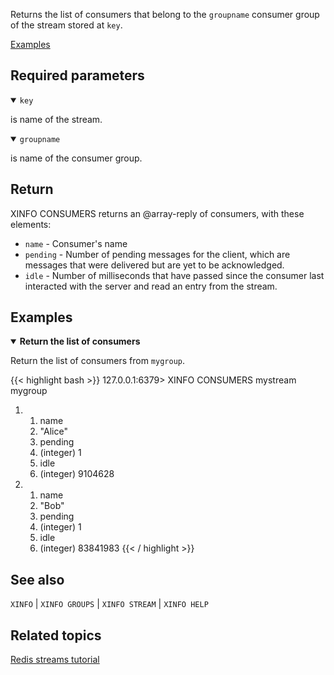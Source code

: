 Returns the list of consumers that belong to the `groupname` consumer group of the stream stored at `key`.

[Examples](#examples)

## Required parameters

<details open>
<summary><code>key</code></summary>

is name of the stream.
</details>

<details open>
<summary><code>groupname</code></summary>

is name of the consumer group.
</details>

## Return

XINFO CONSUMERS returns an @array-reply of consumers, with these elements:

- `name` - Consumer's name
- `pending` - Number of pending messages for the client, which are messages that were delivered but are yet to be acknowledged.
- `idle` - Number of milliseconds that have passed since the consumer last interacted with the server and read an entry from the stream.

## Examples

<details open>
<summary><b>Return the list of consumers</b></summary>

Return the list of consumers from `mygroup`.

{{< highlight bash >}}
127.0.0.1:6379> XINFO CONSUMERS mystream mygroup
1) 1) name
   2) "Alice"
   3) pending
   4) (integer) 1
   5) idle
   6) (integer) 9104628
2) 1) name
   2) "Bob"
   3) pending
   4) (integer) 1
   5) idle
   6) (integer) 83841983
{{< / highlight >}}

## See also

`XINFO` | `XINFO GROUPS` | `XINFO STREAM` | `XINFO HELP`

## Related topics

[Redis streams tutorial](docs/data-types/streams-tutorial)
